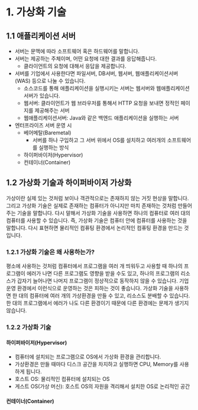 # 1. 가상화 기술
## 1.1 애플리케이션 서버
- 서버는 문맥에 따라 소프트웨어 혹은 하드웨어를 말합니다.
- 서버는 제공하는 주체이며, 어떤 요청에 대한 결과를 응답해줍니다.
	- 클라이언트의 요청에 대해서 응답을 제공합니다.
- 서버를 기업에서 사용한다면 파일서버, DB서버, 웹서버, 웹애플리케이션서버(WAS) 등으로 나눌 수 있습니다.
	- 소스코드를 통해 애플리케이션을 실행시키는 서버는 웹서버와 웹애플리케이션서버가 있습니다.
	- 웹서버: 클라이언트가 웹 브라우저를 통해서 HTTP 요청을 보내면 정적인 페이지를 제공해주는 서버
	- 웹애플리케이션서버: Java와 같은 백엔드 애플리케이션을 실행하는 서버
- 엔터프라이즈 서버 운영 시
	- 베어메탈(Baremetal)
		- 서버를 하나 구입하고 그 서버 위에서 OS를 설치하고 여러개의 소프트웨어를 실행하는 방식
	- 하이퍼바이저(Hypervisor)
	- 컨테이너(Container)

## 1.2 가상화 기술과 하이퍼바이저 가상화
가상이란 실제 있는 것처럼 보이나 객관적으로는 존재하지 않는 거짓 현상을 말합니다. 그리고 가상화 기술은 실제로 존재하는 컴퓨터가 아니지만 마치 존재하는 것처럼 만들어주는 기술을 말합니다. 다시 말해서 가상화 기술을 사용하면 하나의 컴퓨터로 여러 대의 컴퓨터를 사용할 수 있습니다. 즉, 가상화 기술은 컴퓨터 안에 컴퓨터를 사용하는 것을 말합니다. 다시 표현하면 물리적인 컴퓨팅 환경에서 논리적인 컴퓨팅 환경을 만드는 것입니다.

### 1.2.1 가상화 기술은 왜 사용하는가?
평소에 사용하는 것처럼 컴퓨터에서 프로그램을 여러 개 띄워두고 사용할 때 하나의 프로그램이 에러가 나면 다른 프로그램도 영향을 받을 수도 있고, 하나의 프로그램의 리소스가 갑자기 늘어나면 나머지 프로그램이 정상적으로 동작하지 않을 수 있습니다. 기업 운영 환경에서 이런식으로 운영하는 것은 피하는 것이 좋습니다.
가상화 기술을 사용하면 한 대의 컴퓨터에 여러 개의 가상환경을 만들 수 있고, 리소스도 분배할 수 있습니다. 한 대의 프로그램에서 에러가 나도 다른 환경이기 때문에 다른 환경에는 문제가 생기지 않습니다.

### 1.2.2 가상화 기술
#### 하이퍼바이저(Hypervisor)
- 컴퓨터에 설치되는 프로그램으로 OS에서 가상화 환경을 관리합니다.
- 가상환경은 만들 때마다 디스크 공간을 차지하고 실행하면 CPU, Memory를 사용하게 됩니다.
- 호스트 OS: 물리적인 컴퓨터에 설치되는 OS
- 게스트 OS(가상 머신): 호스트 OS의 자원을 격리해서 설치한 OS로 논리적인 공간

#### 컨테이너(Container)

